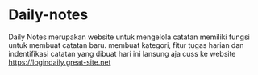 # Daily-notes
Daily Notes merupakan website untuk mengelola catatan memiliki fungsi untuk membuat catatan baru. membuat kategori, fitur tugas harian dan indentifikasi catatan yang dibuat hari ini
lansung aja cuss ke website https://logindaily.great-site.net

